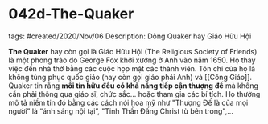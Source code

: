# 042d-The-Quaker

tags: #created/2020/Nov/06
Description: Dòng Quaker hay Giáo Hữu Hội

**The Quaker** hay còn gọi là Giáo Hữu Hội (The Religious Society of Friends) là một phong trào do George Fox khởi xướng ở Anh vào năm 1650. Họ thay việc đến nhà thờ bằng các cuộc họp mặt các thành viên. Tôn chỉ của họ là không tùng phục quốc giáo (hay còn gọi giáo phái Anh) và [[Công Giáo]]. Quaker tin rằng **mỗi tín hữu đều có khả năng tiếp cận thượng đế** mà không cần phải thông qua giáo sĩ, chức sắc... hoặc tham gia các bí tích. Họ thường mô tả niềm tin đó bằng các cách nói hoa mỹ như "Thượng Đế là của mọi người” là “ánh sáng nội tại”, "Tinh Thần Đấng Christ từ bên trong",...